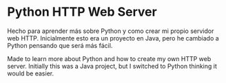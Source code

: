 # Python HTTP Web Server

Hecho para aprender más sobre Python y como crear mi propio servidor web HTTP. Inicialmente esto era un proyecto en Java, pero he cambiado a Python pensando que será más fácil.

Made to learn more about Python and how to create my own HTTP web server. Initially this was a Java project, but I switched to Python thinking it would be easier.
